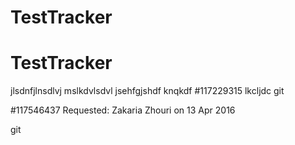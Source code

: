 # TestTracker
# TestTracker
jlsdnfjlnsdlvj mslkdvlsdvl
jsehfgjshdf 
knqkdf
#117229315
lkcljdc
git 

#117546437
Requested: Zakaria Zhouri on 13 Apr 2016







git